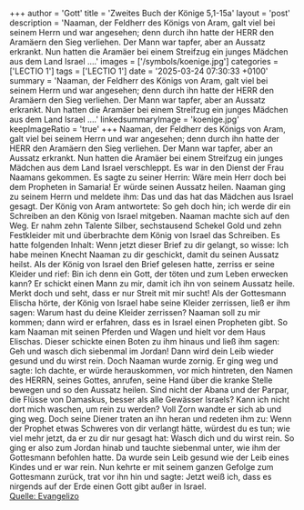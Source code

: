 +++
author = 'Gott'
title = 'Zweites Buch der Könige 5,1-15a'
layout = 'post'
description = 'Naaman, der Feldherr des Königs von Aram, galt viel bei seinem Herrn und war angesehen; denn durch ihn hatte der HERR den Aramäern den Sieg verliehen. Der Mann war tapfer, aber an Aussatz erkrankt. Nun hatten die Aramäer bei einem Streifzug ein junges Mädchen aus dem Land Israel ....'
images = ['/symbols/koenige.jpg']
categories = ['LECTIO 1']
tags = ['LECTIO 1']
date = '2025-03-24 07:30:33 +0100'
summary = 'Naaman, der Feldherr des Königs von Aram, galt viel bei seinem Herrn und war angesehen; denn durch ihn hatte der HERR den Aramäern den Sieg verliehen. Der Mann war tapfer, aber an Aussatz erkrankt. Nun hatten die Aramäer bei einem Streifzug ein junges Mädchen aus dem Land Israel ....'
linkedsummaryImage = 'koenige.jpg'
keepImageRatio = 'true'
+++
Naaman, der Feldherr des Königs von Aram, galt viel bei seinem Herrn und war angesehen; denn durch ihn hatte der HERR den Aramäern den Sieg verliehen. Der Mann war tapfer, aber an Aussatz erkrankt.
Nun hatten die Aramäer bei einem Streifzug ein junges Mädchen aus dem Land Israel verschleppt.<!--more--> Es war in den Dienst der Frau Naamans gekommen.
Es sagte zu seiner Herrin: Wäre mein Herr doch bei dem Propheten in Samaria! Er würde seinen Aussatz heilen.
Naaman ging zu seinem Herrn und meldete ihm: Das und das hat das Mädchen aus Israel gesagt.
Der König von Aram antwortete: So geh doch hin; ich werde dir ein Schreiben an den König von Israel mitgeben. Naaman machte sich auf den Weg. Er nahm zehn Talente Silber, sechstausend Schekel Gold und zehn Festkleider mit
und überbrachte dem König von Israel das Schreiben. Es hatte folgenden Inhalt: Wenn jetzt dieser Brief zu dir gelangt, so wisse: Ich habe meinen Knecht Naaman zu dir geschickt, damit du seinen Aussatz heilst.
Als der König von Israel den Brief gelesen hatte, zerriss er seine Kleider und rief: Bin ich denn ein Gott, der töten und zum Leben erwecken kann? Er schickt einen Mann zu mir, damit ich ihn von seinem Aussatz heile. Merkt doch und seht, dass er nur Streit mit mir sucht!
Als der Gottesmann Elischa hörte, der König von Israel habe seine Kleider zerrissen, ließ er ihm sagen: Warum hast du deine Kleider zerrissen? Naaman soll zu mir kommen; dann wird er erfahren, dass es in Israel einen Propheten gibt.
So kam Naaman mit seinen Pferden und Wagen und hielt vor dem Haus Elischas.
Dieser schickte einen Boten zu ihm hinaus und ließ ihm sagen: Geh und wasch dich siebenmal im Jordan! Dann wird dein Leib wieder gesund und du wirst rein.
Doch Naaman wurde zornig. Er ging weg und sagte: Ich dachte, er würde herauskommen, vor mich hintreten, den Namen des HERRN, seines Gottes, anrufen, seine Hand über die kranke Stelle bewegen und so den Aussatz heilen.
Sind nicht der Abana und der Parpar, die Flüsse von Damaskus, besser als alle Gewässer Israels? Kann ich nicht dort mich waschen, um rein zu werden? Voll Zorn wandte er sich ab und ging weg.
Doch seine Diener traten an ihn heran und redeten ihm zu: Wenn der Prophet etwas Schweres von dir verlangt hätte, würdest du es tun; wie viel mehr jetzt, da er zu dir nur gesagt hat: Wasch dich und du wirst rein.
So ging er also zum Jordan hinab und tauchte siebenmal unter, wie ihm der Gottesmann befohlen hatte. Da wurde sein Leib gesund wie der Leib eines Kindes und er war rein.
Nun kehrte er mit seinem ganzen Gefolge zum Gottesmann zurück, trat vor ihn hin und sagte: Jetzt weiß ich, dass es nirgends auf der Erde einen Gott gibt außer in Israel.<br> [Quelle: Evangelizo](https://evangeliumtagfuertag.org/DE/gospel)